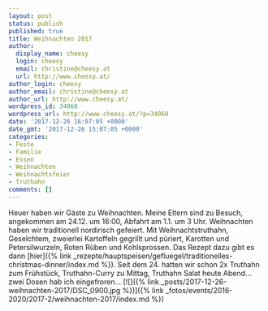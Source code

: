 ```yaml
---
layout: post
status: publish
published: true
title: Weihnachten 2017
author:
  display_name: cheesy
  login: cheesy
  email: christine@cheesy.at
  url: http://www.cheesy.at/
author_login: cheesy
author_email: christine@cheesy.at
author_url: http://www.cheesy.at/
wordpress_id: 34068
wordpress_url: http://www.cheesy.at/?p=34068
date: '2017-12-26 16:07:05 +0000'
date_gmt: '2017-12-26 15:07:05 +0000'
categories:
- Feste
- Familie
- Essen
- Weihnachten
- Weihnachtsfeier
- Truthahn
comments: []
---
```

Heuer haben wir Gäste zu Weihnachten. Meine Eltern sind zu Besuch, angekommen am 24.12. um 16:00, Abfahrt am 1.1. um 3 Uhr.
Weihnachten haben wir traditionell nordirisch gefeiert. Mit Weihnachtstruthahn, Geselchtem, zweierlei Kartoffeln gegrillt und püriert, Karotten und Petersilwurzeln, Roten Rüben und Kohlsprossen.
Das Rezept dazu gibt es dann [hier]({% link _rezepte/hauptspeisen/gefluegel/traditionelles-christmas-dinner/index.md %}).
Seit dem 24. hatten wir schon 2x Truthahn zum Frühstück, Truthahn-Curry zu Mittag, Truthahn Salat heute Abend... zwei Dosen hab ich eingefroren...
[![]({% link _posts/2017-12-26-weihnachten-2017/DSC_0900.jpg %})]({% link _fotos/events/2016-2020/2017-2/weihnachten-2017/index.md %})
